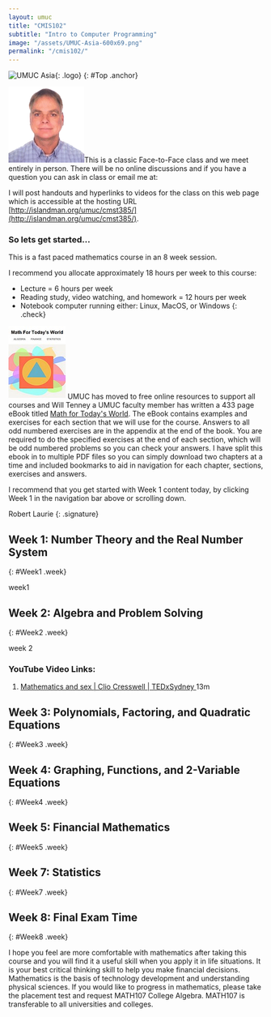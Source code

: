 ```yaml
---
layout: umuc
title: "CMIS102"
subtitle: "Intro to Computer Programming"
image: "/assets/UMUC-Asia-600x69.png"
permalink: "/cmis102/"
---
```


![UMUC Asia]({{site.baseurl}}{{page.image}}){: .logo}
{: #Top .anchor}

![Me](/assets/MyMug150_2014.gif)This is a classic Face-to-Face class and we meet entirely in person. There will be no online discussions and if you have a question you can ask in class or email me at:  

<script>AntiSpam("moc", "tsmc+82.1lmr", "liamg", "CMST385", "")</script>

I will post handouts and hyperlinks to videos for the class on this web page which is accessible at the hosting URL  
[http://islandman.org/umuc/cmst385/](http://islandman.org/umuc/cmst385/).

### So lets get started...

This is a fast paced mathematics course in an 8 week session.

I recommend you allocate approximately 18 hours per week to this course:

- Lecture = 6 hours per week
- Reading study, video watching, and homework = 12 hours per week
- Notebook computer running either: Linux, MacOS, or Windows
{: .check}


  
[![ebook](/assets/math103/ebook.jpg)](/assets/math103/Book-Complete.pdf) UMUC has moved to free online resources to support all courses and Will Tenney a UMUC faculty member has written a 433 page eBook titled [Math for Today's World](/assets/math103/Book-Complete.pdf). The eBook contains examples and exercises for each section that we will use for the course. Answers to all odd numbered exercises are in the appendix at the end of the book. You are required to do the specified exercises at the end of each section, which will be odd numbered problems so you can check your answers. I have split this ebook in to multiple PDF files so you can simply download two chapters at a time and included bookmarks to aid in navigation for each chapter, sections, exercises and answers.


I recommend that you get started with Week 1 content today, by clicking Week 1 in the navigation bar above or scrolling down.

Robert Laurie
{: .signature}

## Week 1: Number Theory and the Real Number System
{: #Week1 .week}

week1

## Week 2: Algebra and Problem Solving
{: #Week2 .week}

week 2



### YouTube Video Links:

1. [Mathematics and sex &#124; Clio Cresswell &#124; TEDxSydney ](https://youtu.be/H2vN2QXZGnc "Right click this link and open in new tab") 13m

## Week 3: Polynomials, Factoring, and Quadratic Equations
{: #Week3 .week}

  
## Week 4: Graphing, Functions, and 2-Variable Equations
{: #Week4 .week}
  

## Week 5: Financial Mathematics
{: #Week5 .week}


## Week 7: Statistics
{: #Week7 .week}

## Week 8: Final Exam Time
{: #Week8 .week}

I hope you feel are more comfortable with mathematics after taking this course and you will find it a useful skill when you apply it in life situations. It is your best critical thinking skill to help you make financial decisions. Mathematics is the basis of technology development and understanding physical sciences. If you would like to progress in mathematics, please take the placement test and request MATH107 College Algebra. MATH107 is transferable to all universities and colleges.

